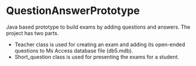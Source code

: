 # QuestionAnswerPrototype
Java based prototype to build exams by adding questions and answers.
The project has two parts. 
  - Teacher class is used for creating an exam and adding its open-ended questions to Ms Access database file (db5.mdb).
  - Short_question class is used for presenting the exams for a student.

